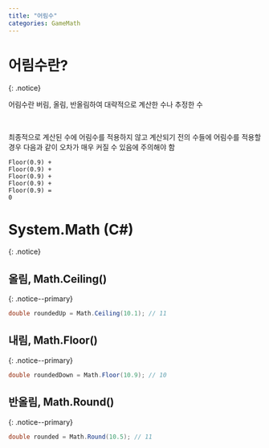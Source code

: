 ```yaml
---
title: "어림수"
categories: GameMath
---
```





# 어림수란?
{: .notice}

어림수란 버림, 올림, 반올림하여 대략적으로 계산한 수나 추정한 수

<br>

최종적으로 계산된 수에 어림수를 적용하지 않고 계산되기 전의 수들에 어림수를 적용할 경우 다음과 같이 오차가 매우 커질 수 있음에 주의해야 함

```
Floor(0.9) +
Floor(0.9) +
Floor(0.9) +
Floor(0.9) +
Floor(0.9) =
0
```




# System.Math (C#)
{: .notice}




## 올림, Math.Ceiling()
{: .notice--primary}

```c#
double roundedUp = Math.Ceiling(10.1); // 11
```




## 내림, Math.Floor()
{: .notice--primary}

```c#
double roundedDown = Math.Floor(10.9); // 10
```




## 반올림, Math.Round()
{: .notice--primary}

```c#
double rounded = Math.Round(10.5); // 11
```
